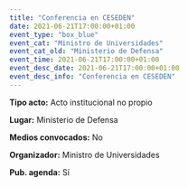 ---
title: "Conferencia en CESEDEN"
date: 2021-06-21T17:00:00+01:00
event_type: "box_blue" 
event_cat: "Ministro de Universidades"
event_cat_old: "Ministerio de Defensa"
event_time: 2021-06-21T17:00:00+01:00
event_desc_date: 2021-06-21T17:00:00+01:00
event_desc_info: "Conferencia en CESEDEN"
---<p class="card-light list_schedule_description"><b>Tipo acto:</b> Acto institucional no propio
</p><p class="card-light list_schedule_description"><b>Lugar:</b> Ministerio de Defensa
</p><p class="card-light list_schedule_description"><b>Medios convocados:</b> No
</p><p class="card-light list_schedule_description"><b>Organizador:</b> Ministro de Universidades </p><p class="card-light list_schedule_description"><b>Pub. agenda:</b> Sí
</p>